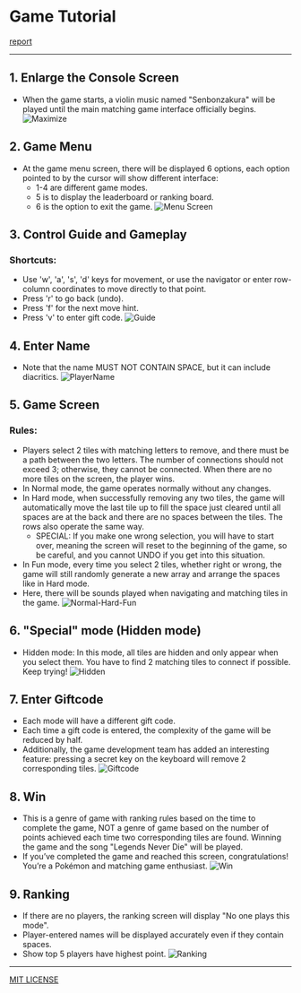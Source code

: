 # Game Tutorial
[report](Report.pdf)

---

## 1. Enlarge the Console Screen
- When the game starts, a violin music named "Senbonzakura" will be played until the main matching game interface officially begins.
![Maximize](/image/initial.png)

## 2. Game Menu
- At the game menu screen, there will be displayed 6 options, each option pointed to by the cursor will show different interface:
    - 1-4 are different game modes.
    - 5 is to display the leaderboard or ranking board.
    - 6 is the option to exit the game.
![Menu Screen](/image/menu_game.png)

## 3. Control Guide and Gameplay
### Shortcuts:
- Use 'w', 'a', 's', 'd' keys for movement, or use the navigator or enter row-column coordinates to move directly to that point.
- Press 'r' to go back (undo).
- Press 'f' for the next move hint.
- Press 'v' to enter gift code.
![Guide](/image/guide.png)

## 4. Enter Name
- Note that the name MUST NOT CONTAIN SPACE, but it can include diacritics.
![PlayerName](/image/enter_yourname.png)

## 5. Game Screen
### Rules:
- Players select 2 tiles with matching letters to remove, and there must be a path between the two letters. The number of connections should not exceed 3; otherwise, they cannot be connected. When there are no more tiles on the screen, the player wins.
- In Normal mode, the game operates normally without any changes.
- In Hard mode, when successfully removing any two tiles, the game will automatically move the last tile up to fill the space just cleared until all spaces are at the back and there are no spaces between the tiles. The rows also operate the same way.
    - SPECIAL: If you make one wrong selection, you will have to start over, meaning the screen will reset to the beginning of the game, so be careful, and you cannot UNDO if you get into this situation.
- In Fun mode, every time you select 2 tiles, whether right or wrong, the game will still randomly generate a new array and arrange the spaces like in Hard mode.
- Here, there will be sounds played when navigating and matching tiles in the game.
![Normal-Hard-Fun](/image/interface.png)

## 6. "Special" mode (Hidden mode)
- Hidden mode: In this mode, all tiles are hidden and only appear when you select them. You have to find 2 matching tiles to connect if possible. Keep trying!
![Hidden](/image/hidden_mode.png)

## 7. Enter Giftcode
- Each mode will have a different gift code.
- Each time a gift code is entered, the complexity of the game will be reduced by half.
- Additionally, the game development team has added an interesting feature: pressing a secret key on the keyboard will remove 2 corresponding tiles.
![Giftcode](/image/gift_code.png)

## 8. Win
- This is a genre of game with ranking rules based on the time to complete the game, NOT a genre of game based on the number of points achieved each time two corresponding tiles are found. Winning the game and the song "Legends Never Die" will be played.
- If you’ve completed the game and reached this screen, congratulations! You’re a Pokémon and matching game enthusiast.
![Win](/image/congratulations.png)

## 9. Ranking
- If there are no players, the ranking screen will display "No one plays this mode".
- Player-entered names will be displayed accurately even if they contain spaces.
- Show top 5 players have highest point.
![Ranking](/image/ranking.png)

---

[MIT LICENSE](LICENSE)
